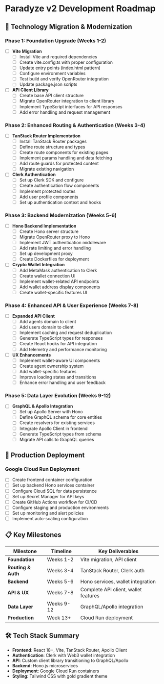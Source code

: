 # Paradyze v2 Development Roadmap

## 🚀 Technology Migration & Modernization

### Phase 1: Foundation Upgrade (Weeks 1-2)
- [ ] **Vite Migration**
  - [ ] Install Vite and required dependencies
  - [ ] Create vite.config.ts with proper configuration
  - [ ] Update entry points (index.html pattern)
  - [ ] Configure environment variables
  - [ ] Test build and verify OpenRouter integration
  - [ ] Update package.json scripts

- [ ] **API Client Library**
  - [ ] Create base API client structure
  - [ ] Migrate OpenRouter integration to client library
  - [ ] Implement TypeScript interfaces for API responses
  - [ ] Add error handling and request management

### Phase 2: Enhanced Routing & Authentication (Weeks 3-4)
- [ ] **TanStack Router Implementation**
  - [ ] Install TanStack Router packages
  - [ ] Define route structure and types
  - [ ] Create route components for existing pages
  - [ ] Implement params handling and data fetching
  - [ ] Add route guards for protected content
  - [ ] Migrate existing navigation

- [ ] **Clerk Authentication**
  - [ ] Set up Clerk SDK and configure
  - [ ] Create authentication flow components
  - [ ] Implement protected routes
  - [ ] Add user profile components
  - [ ] Set up authentication context and hooks

### Phase 3: Backend Modernization (Weeks 5-6)
- [ ] **Hono Backend Implementation**
  - [ ] Create Hono server structure
  - [ ] Migrate OpenRouter proxy to Hono
  - [ ] Implement JWT authentication middleware
  - [ ] Add rate limiting and error handling
  - [ ] Set up development proxy
  - [ ] Create Dockerfiles for deployment

- [ ] **Crypto Wallet Integration**
  - [ ] Add MetaMask authentication to Clerk
  - [ ] Create wallet connection UI
  - [ ] Implement wallet-related API endpoints
  - [ ] Add wallet address display components
  - [ ] Create wallet-specific features UI

### Phase 4: Enhanced API & User Experience (Weeks 7-8)
- [ ] **Expanded API Client**
  - [ ] Add agents domain to client
  - [ ] Add users domain to client
  - [ ] Implement caching and request deduplication
  - [ ] Generate TypeScript types for responses
  - [ ] Create React hooks for API integration
  - [ ] Add telemetry and performance monitoring

- [ ] **UX Enhancements**
  - [ ] Implement wallet-aware UI components
  - [ ] Create agent ownership system
  - [ ] Add wallet-specific features
  - [ ] Improve loading states and transitions
  - [ ] Enhance error handling and user feedback

### Phase 5: Data Layer Evolution (Weeks 9-12)
- [ ] **GraphQL & Apollo Integration**
  - [ ] Set up Apollo Server with Hono
  - [ ] Define GraphQL schema for core entities
  - [ ] Create resolvers for existing services
  - [ ] Integrate Apollo Client in frontend
  - [ ] Generate TypeScript types from schema
  - [ ] Migrate API calls to GraphQL queries

## 🚢 Production Deployment

### Google Cloud Run Deployment
- [ ] Create frontend container configuration
- [ ] Set up backend Hono services container
- [ ] Configure Cloud SQL for data persistence
- [ ] Set up Secret Manager for API keys
- [ ] Create GitHub Actions workflow for CI/CD
- [ ] Configure staging and production environments
- [ ] Set up monitoring and alert policies
- [ ] Implement auto-scaling configuration

## 📋 Key Milestones

| Milestone | Timeline | Key Deliverables |
|-----------|----------|------------------|
| **Foundation** | Weeks 1-2 | Vite migration, API client |
| **Routing & Auth** | Weeks 3-4 | TanStack Router, Clerk auth |
| **Backend** | Weeks 5-6 | Hono services, wallet integration |
| **API & UX** | Weeks 7-8 | Complete API client, wallet features |
| **Data Layer** | Weeks 9-12 | GraphQL/Apollo integration |
| **Production** | Week 13+ | Cloud Run deployment |

## 🛠️ Tech Stack Summary

- **Frontend**: React 18+, Vite, TanStack Router, Apollo Client
- **Authentication**: Clerk with Web3 wallet integration
- **API**: Custom client library transitioning to GraphQL/Apollo
- **Backend**: Hono.js microservices
- **Deployment**: Google Cloud Run containers
- **Styling**: Tailwind CSS with gold gradient theme